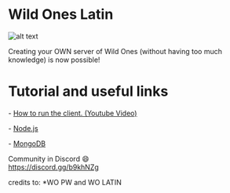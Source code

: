 # Wild Ones Latin

![alt text](https://i.imgur.com/8OUniU7.png)


Creating your OWN server of Wild Ones (without having too much knowledge) is now possible!


# Tutorial and useful links

<p>- <a href="https://youtu.be/YFtHMBbn2MU">How to run the client. (Youtube Video)</a></p>
<p>- <a href="http://nodejs.org/">Node.js</a></p>
<p>- <a href="https://www.mongodb.com/download-center?jmp=nav#community">MongoDB</a></p>


Community in Discord 😄 <br>
https://discord.gg/b9khNZg

credits to:
*WO PW
and WO LATIN
